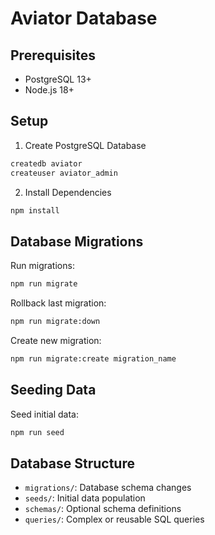 # Aviator Database

## Prerequisites
- PostgreSQL 13+
- Node.js 18+

## Setup

1. Create PostgreSQL Database
```bash
createdb aviator
createuser aviator_admin
```

2. Install Dependencies
```bash
npm install
```

## Database Migrations

Run migrations:
```bash
npm run migrate
```

Rollback last migration:
```bash
npm run migrate:down
```

Create new migration:
```bash
npm run migrate:create migration_name
```

## Seeding Data

Seed initial data:
```bash
npm run seed
```

## Database Structure
- `migrations/`: Database schema changes
- `seeds/`: Initial data population
- `schemas/`: Optional schema definitions
- `queries/`: Complex or reusable SQL queries
